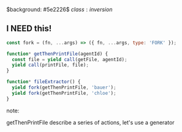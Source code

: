 $background: #5e2226$
$class:inversion$

## I NEED this!

```js
const fork = (fn, ...args) => ({ fn, ...args, type: 'FORK' });

function* getThenPrintFile(agentId) {
  const file = yield call(getFile, agentId);
  yield call(printFile, file);
}

function* fileExtractor() {
  yield fork(getThenPrintFile, 'bauer');
  yield fork(getThenPrintFile, 'chloe');
}
```

note:

getThenPrintFile describe a series of actions, let's use a generator
